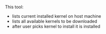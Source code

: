 This tool:
- lists current installed kernel on host machine
- lists all available kernels to be downloaded
- after user picks kernel to install it is installed
